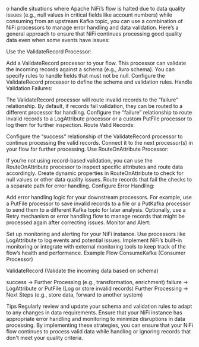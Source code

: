 o handle situations where Apache NiFi’s flow is halted due to data quality issues (e.g., null values in critical fields like account numbers) while consuming from an upstream Kafka topic, you can use a combination of NiFi processors to manage error handling and data validation. Here’s a general approach to ensure that NiFi continues processing good quality data even when some events have issues:

Use the ValidateRecord Processor:

Add a ValidateRecord processor to your flow. This processor can validate the incoming records against a schema (e.g., Avro schema). You can specify rules to handle fields that must not be null. Configure the ValidateRecord processor to define the schema and validation rules. Handle Validation Failures:

The ValidateRecord processor will route invalid records to the “failure” relationship. By default, if records fail validation, they can be routed to a different processor for handling. Configure the “failure” relationship to route invalid records to a LogAttribute processor or a custom PutFile processor to log them for further inspection. Route Valid Records:

Configure the “success” relationship of the ValidateRecord processor to continue processing the valid records. Connect it to the next processor(s) in your flow for further processing. Use RouteOnAttribute Processor:

If you’re not using record-based validation, you can use the RouteOnAttribute processor to inspect specific attributes and route data accordingly. Create dynamic properties in RouteOnAttribute to check for null values or other data quality issues. Route records that fail the checks to a separate path for error handling. Configure Error Handling:

Add error handling logic for your downstream processors. For example, use a PutFile processor to save invalid records to a file or a PutKafka processor to send them to a different Kafka topic for later analysis. Optionally, use a Retry mechanism or error handling flow to manage records that might be processed again after correcting issues. Monitor and Alert:

Set up monitoring and alerting for your NiFi instance. Use processors like LogAttribute to log events and potential issues. Implement NiFi’s built-in monitoring or integrate with external monitoring tools to keep track of the flow’s health and performance. Example Flow ConsumeKafka (Consumer Processor)

ValidateRecord (Validate the incoming data based on schema)

success → Further Processing (e.g., transformation, enrichment) failure → LogAttribute or PutFile (Log or store invalid records) Further Processing → Next Steps (e.g., store data, forward to another system)

Tips Regularly review and update your schema and validation rules to adapt to any changes in data requirements. Ensure that your NiFi instance has appropriate error handling and monitoring to minimize disruptions in data processing. By implementing these strategies, you can ensure that your NiFi flow continues to process valid data while handling or ignoring records that don't meet your quality criteria.

